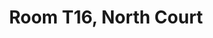 ---
basin: 'No'
cudn: true
floor: Second
grade: 3
images: []
living_room: 'No'
location: North Court
name: T16
network: Wireless Only
title: Room T16, North Court
---